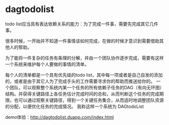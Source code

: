 dagtodolist
===========

todo list应当具有表达依赖关系的能力：为了完成一件事，需要先完成其它几件事。

很多时候，一开始并不知道一件事情该如何完成，在做的时候才意识到需要借助其他人的帮助。

为了能将一件复杂的任务有条理的分解，并由一个团队协作逐步完成，需要有这样一个系统来维护每个人要做的事情的清单。

每个人的清单都是一个具有优先级的todo list，其中每一项或者是自己自发的添加的，或者是由于其它人为了完成手头的工作需要寻求你的帮助而推送给你的。
一个团队，可以观察整个系统内某一个任务的所有依赖子任务的DAG（有向无环图）结构。并获得关键路径上各任务估计完成时间的总和，从而判断这个任务的完成期限。也可以通过观察关键路径，得到一个关键任务集合，从而适时地调整团队资源的分配，以便优化任务的完成情况。
我称这样一个系统为 DAGtodoList

demo体验：http://dagtodolist.duapp.com/index.html
